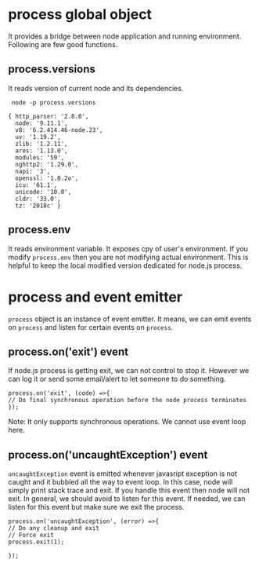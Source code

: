 # process global object
It provides a bridge between node application and running environment. Following are few good functions.
## process.versions
It reads version of current node and its dependencies.
```
 node -p process.versions

{ http_parser: '2.8.0',
  node: '9.11.1',
  v8: '6.2.414.46-node.23',
  uv: '1.19.2',
  zlib: '1.2.11',
  ares: '1.13.0',
  modules: '59',
  nghttp2: '1.29.0',
  napi: '3',
  openssl: '1.0.2o',
  icu: '61.1',
  unicode: '10.0',
  cldr: '33.0',
  tz: '2018c' }
```

## process.env
It reads environment variable. It exposes cpy of user's environment. If you modify `process.env` then you are not modifying actual environment.
This is helpful to keep the local modified version dedicated for node.js process.

# process and event emitter
`process` object is an instance of event emitter. It means, we can emit events on `process` and listen for certain events on `process`.

## process.on('exit') event
If node.js process is getting exit, we can not control to stop it. However we can log it or send some email/alert to let someone to do something.
```
process.on('exit', (code) =>{
// Do final synchronous operation before the node process terminates
});
```
Note: It only supports synchronous operations. We cannot use event loop here.

## process.on('uncaughtException') event
`uncaughtException` event is emitted whenever javasript exception is not caught and it bubbled all the way to event loop. In this case, node will simply print stack trace and exit.
If you handle this event then node will not exit. In general, we should avoid to listen for this event.
If needed, we can listen for this event but make sure we exit the process.
```
process.on('uncaughtException', (error) =>{
// Do any cleanup and exit
// Force exit
process.exit(1);

});





